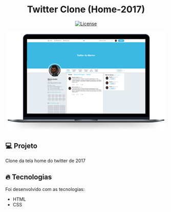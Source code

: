<h1 align="center">
   Twitter Clone (Home-2017)
</h1

<br>

<p align="center">
  <a href="https://github.com/marlonandrei777/Twitter-Clone-Home-2017-/blob/main/LICENSE.md"><img alt="License" src="https://img.shields.io/static/v1?label=license&message=MIT&color=00bae5&labelColor=000000"></a>
</p>

![](.github/twitter.png)

## 💻 Projeto

Clone da tela home do twitter de 2017

## 🔥 Tecnologias

Foi desenvolvido com as tecnologias:

- HTML
- CSS
